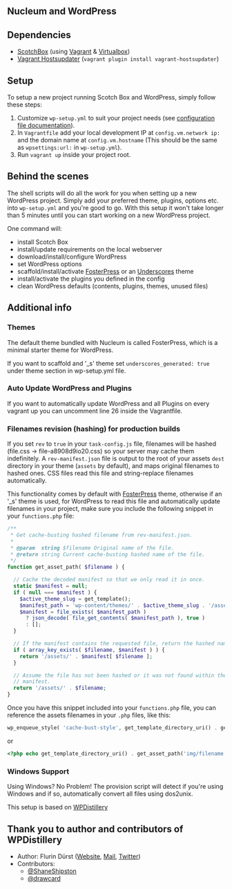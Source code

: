 Nucleum and WordPress
-----------------------

## Dependencies
- [ScotchBox](https://box.scotch.io) (using [Vagrant](https://vagrantup.com) & [Virtualbox](https://virtualbox.org))
- [Vagrant Hostsupdater](https://github.com/cogitatio/vagrant-hostsupdater) (`vagrant plugin install vagrant-hostsupdater`)

## Setup
To setup a new project running Scotch Box and WordPress, simply follow these steps:

1. Customize `wp-setup.yml` to suit your project needs (see [configuration file documentation](README-WP-SETUP.md)).
2. In `Vagrantfile` add your local development IP at `config.vm.network ip:` and the domain name at `config.vm.hostname` (This should be the same as `wpsettings:url:` in `wp-setup.yml`).
3. Run `vagrant up` inside your project root.

## Behind the scenes
The shell scripts will do all the work for you when setting up a new WordPress project. Simply add your preferred theme, plugins, options etc. into `wp-setup.yml` and you're good to go. With this setup it won't take longer than 5 minutes until you can start working on a new WordPress project.

One command will:
- install Scotch Box
- install/update requirements on the local webserver
- download/install/configure WordPress
- set WordPress options
- scaffold/install/activate [FosterPress] or an [Underscores] theme
- install/activate the plugins you defined in the config
- clean WordPress defaults (contents, plugins, themes, unused files)

[FosterPress]: https://github.com/CosAnca/fosterpress
[Underscores]: https://underscores.me

## Additional info

### Themes
The default theme bundled with Nucleum is called FosterPress, which is a minimal starter theme for WordPress.

If you want to scaffold and '_s' theme set `underscores_generated: true` under theme section in wp-setup.yml file.

### Auto Update WordPress and Plugins
If you want to automatically update WordPress and all Plugins on every vagrant up you can uncomment line 26 inside the Vagrantfile.

### Filenames revision (hashing) for production builds
If you set `rev` to `true` in your `task-config.js` file, filenames will be hashed (file.css -> file-a8908d9io20.css) so your server may cache them indefinitely. A `rev-manifest.json` file is output to the root of your assets `dest` directory in your theme (`assets` by default), and maps original filenames to hashed ones. CSS files read this file and string-replace filenames automatically.

This functionality comes by default with [FosterPress] theme, otherwise if an '_s' theme is used, for WordPress to read this file and automatically update filenames in your project, make sure you include the following snippet in your `functions.php` file:

```php
/**
 * Get cache-busting hashed filename from rev-manifest.json.
 *
 * @param  string $filename Original name of the file.
 * @return string Current cache-busting hashed name of the file.
 */
function get_asset_path( $filename ) {

  // Cache the decoded manifest so that we only read it in once.
  static $manifest = null;
  if ( null === $manifest ) {
    $active_theme_slug = get_template();
    $manifest_path = 'wp-content/themes/' . $active_theme_slug . '/assets/rev-manifest.json';
    $manifest = file_exists( $manifest_path )
      ? json_decode( file_get_contents( $manifest_path ), true )
      : [];
  }

  // If the manifest contains the requested file, return the hashed name.
  if ( array_key_exists( $filename, $manifest ) ) {
    return '/assets/' . $manifest[ $filename ];
  }

  // Assume the file has not been hashed or it was not found within the
  // manifest.
  return '/assets/' . $filename;
}
```

Once you have this snippet included into your `functions.php` file, you can reference the assets filenames in your `.php` files, like this:

```php
wp_enqueue_style( 'cache-bust-style', get_template_directory_uri() . get_asset_path('style/style.css'), array(), null, false );
```

or

```php
<?php echo get_template_directory_uri() . get_asset_path('img/filename.jpg') ?>
```

### Windows Support
Using Windows? No Problem! The provision script will detect if you're using Windows and if so, automatically convert all files using dos2unix.

This setup is based on [WPDistillery](https://github.com/flurinduerst/WPDistillery)

## Thank you to author and contributors of WPDistillery

* Author: Flurin Dürst ([Website](https://flurinduerst.ch), [Mail](mailto:flurin@flurinduerst.ch), [Twitter](https://twitter.com/flurinduerst))
* Contributors:
  * [@ShaneShipston](https://github.com/ShaneShipston)
  * [@drawcard](https://github.com/drawcard)
